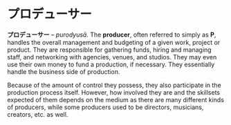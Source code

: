 # プロデューサー

**プロデューサー** – _purodyusā._ The **producer**, often referred to simply as **P**, handles the overall management and budgeting of a given work, project or product. They are responsible for gathering funds, hiring and managing staff, and networking with agencies, venues, and studios. They may even use their own money to fund a production, if necessary. They essentially handle the business side of production. 

Because of the amount of control they possess, they also participate in the production process itself. However, how involved they are and the skillsets expected of them depends on the medium as there are many different kinds of producers, while some producers used to be directors, musicians, creators, etc. as well.
